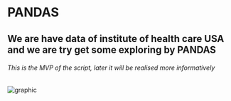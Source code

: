 # PANDAS
## We are have data of institute of health care USA and we are try get some exploring by PANDAS


###### This is the MVP of the script, later it will be realised more informatively

![graphic](https://user-images.githubusercontent.com/108606736/184612892-86f6c5c9-5509-4f2c-b77c-77d39fb82809.jpg)
